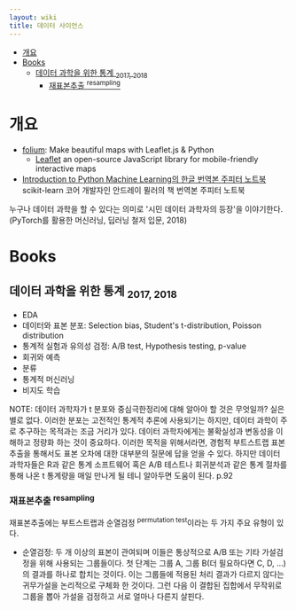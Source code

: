 ```yaml
---
layout: wiki 
title: 데이터 사이언스
---
```


<!-- TOC -->

- [개요](#개요)
- [Books](#books)
    - [데이터 과학을 위한 통계 <sub>2017, 2018</sub>](#데이터-과학을-위한-통계-2017-2018)
        - [재표본추출 <sup>resampling</sup>](#재표본추출-resampling)

<!-- /TOC -->

# 개요
- [folium](http://python-visualization.github.io/folium/quickstart.html): Make beautiful maps with Leaflet.js & Python
    - [Leaflet](https://leafletjs.com/) an open-source JavaScript library
for mobile-friendly interactive maps
- [Introduction to Python Machine Learning의 한글 번역본 주피터 노트북](http://nbviewer.jupyter.org/github/rickiepark/introduction_to_ml_with_python/tree/master/) scikit-learn 코어 개발자인 안드레이 뮐러의 책 번역본 주피터 노트북

누구나 데이터 과학을 할 수 있다는 의미로 '시민 데이터 과학자의 등장'을 이야기한다. (PyTorch를 활용한 머신러닝, 딥러닝 철저 입문, 2018)

# Books
## 데이터 과학을 위한 통계 <sub>2017, 2018</sub>
- EDA
- 데이터와 표본 분포: Selection bias, Student's t-distribution, Poisson distribution
- 통계적 실험과 유의성 검정: A/B test, Hypothesis testing, p-value
- 회귀와 예측
- 분류
- 통계적 머신러닝
- 비지도 학습

NOTE: 데이터 과학자가 t 분포와 중심극한정리에 대해 알아야 할 것은 무엇일까? 실은 별로 없다. 이러한 분포는 고전적인 통계적 추론에 사용되기는 하지만, 데이터 과학이 주로 추구하는 목적과는 조금 거리가 있다. 데이터 과학자에게는 불확실성과 변동성을 이해하고 정량화 하는 것이 중요하다. 이러한 목적을 위해서라면, 경험적 부트스트랩 표본추출을 통해서도 표본 오차에 대한 대부분의 질문에 답을 얻을 수 있다. 하지만 데이터 과학자들은 R과 같은 통계 소프트웨어 혹은 A/B 테스트나 회귀분석과 같은 통계 절차를 통해 나온 t 통계량을 매일 만나게 될 테니 알아두면 도움이 된다. p.92

### 재표본추출 <sup>resampling</sup>
재표본추출에는 부트스트랩과 순열검정 <sup>permutation test</sup>이라는 두 가지 주요 유형이 있다.

- 순열검정: 두 개 이상의 표본이 관여되며 이들은 통상적으로 A/B 또는 기타 가설검정을 위해 사용되는 그룹들이다. 첫 단계는 그룹 A, 그룹 B(더 필요하다면 C, D, ...)의 결과를 하나로 합치는 것이다. 이는 그룹들에 적용된 처리 결과가 다르지 않다는 귀무가설을 논리적으로 구체화 한 것이다. 그런 다음 이 결합된 집합에서 무작위로 그룹을 뽑아 가설을 검정하고 서로 얼마나 다른지 살핀다.